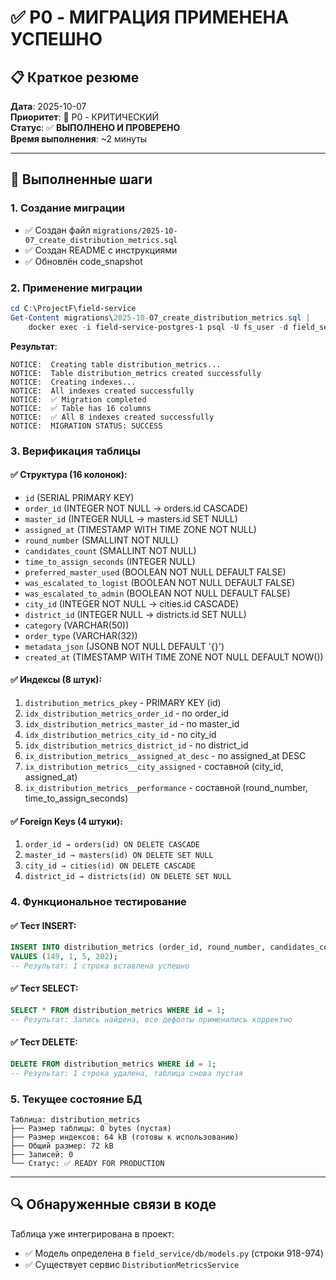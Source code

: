 # ✅ P0 - МИГРАЦИЯ ПРИМЕНЕНА УСПЕШНО

## 📋 Краткое резюме
**Дата**: 2025-10-07  
**Приоритет**: 🔴 P0 - КРИТИЧЕСКИЙ  
**Статус**: ✅ **ВЫПОЛНЕНО И ПРОВЕРЕНО**  
**Время выполнения**: ~2 минуты

---

## 🎯 Выполненные шаги

### 1. Создание миграции
- ✅ Создан файл `migrations/2025-10-07_create_distribution_metrics.sql`
- ✅ Создан README с инструкциями
- ✅ Обновлён code_snapshot

### 2. Применение миграции
```powershell
cd C:\ProjectF\field-service
Get-Content migrations\2025-10-07_create_distribution_metrics.sql | 
    docker exec -i field-service-postgres-1 psql -U fs_user -d field_service
```

**Результат**: 
```
NOTICE:  Creating table distribution_metrics...
NOTICE:  Table distribution_metrics created successfully
NOTICE:  Creating indexes...
NOTICE:  All indexes created successfully
NOTICE:  ✅ Migration completed
NOTICE:  ✅ Table has 16 columns
NOTICE:  ✅ All 8 indexes created successfully
NOTICE:  MIGRATION STATUS: SUCCESS
```

### 3. Верификация таблицы

#### ✅ Структура (16 колонок):
- `id` (SERIAL PRIMARY KEY)
- `order_id` (INTEGER NOT NULL → orders.id CASCADE)
- `master_id` (INTEGER NULL → masters.id SET NULL)
- `assigned_at` (TIMESTAMP WITH TIME ZONE NOT NULL)
- `round_number` (SMALLINT NOT NULL)
- `candidates_count` (SMALLINT NOT NULL)
- `time_to_assign_seconds` (INTEGER NULL)
- `preferred_master_used` (BOOLEAN NOT NULL DEFAULT FALSE)
- `was_escalated_to_logist` (BOOLEAN NOT NULL DEFAULT FALSE)
- `was_escalated_to_admin` (BOOLEAN NOT NULL DEFAULT FALSE)
- `city_id` (INTEGER NOT NULL → cities.id CASCADE)
- `district_id` (INTEGER NULL → districts.id SET NULL)
- `category` (VARCHAR(50))
- `order_type` (VARCHAR(32))
- `metadata_json` (JSONB NOT NULL DEFAULT '{}')
- `created_at` (TIMESTAMP WITH TIME ZONE NOT NULL DEFAULT NOW())

#### ✅ Индексы (8 штук):
1. `distribution_metrics_pkey` - PRIMARY KEY (id)
2. `idx_distribution_metrics_order_id` - по order_id
3. `idx_distribution_metrics_master_id` - по master_id
4. `idx_distribution_metrics_city_id` - по city_id
5. `idx_distribution_metrics_district_id` - по district_id
6. `ix_distribution_metrics__assigned_at_desc` - по assigned_at DESC
7. `ix_distribution_metrics__city_assigned` - составной (city_id, assigned_at)
8. `ix_distribution_metrics__performance` - составной (round_number, time_to_assign_seconds)

#### ✅ Foreign Keys (4 штуки):
1. `order_id → orders(id) ON DELETE CASCADE`
2. `master_id → masters(id) ON DELETE SET NULL`
3. `city_id → cities(id) ON DELETE CASCADE`
4. `district_id → districts(id) ON DELETE SET NULL`

### 4. Функциональное тестирование

#### ✅ Тест INSERT:
```sql
INSERT INTO distribution_metrics (order_id, round_number, candidates_count, city_id)
VALUES (149, 1, 5, 202);
-- Результат: 1 строка вставлена успешно
```

#### ✅ Тест SELECT:
```sql
SELECT * FROM distribution_metrics WHERE id = 1;
-- Результат: Запись найдена, все дефолты применились корректно
```

#### ✅ Тест DELETE:
```sql
DELETE FROM distribution_metrics WHERE id = 1;
-- Результат: 1 строка удалена, таблица снова пустая
```

### 5. Текущее состояние БД

```
Таблица: distribution_metrics
├── Размер таблицы: 0 bytes (пустая)
├── Размер индексов: 64 kB (готовы к использованию)
├── Общий размер: 72 kB
├── Записей: 0
└── Статус: ✅ READY FOR PRODUCTION
```

---

## 🔍 Обнаруженные связи в коде

Таблица уже интегрирована в проект:
- ✅ Модель определена в `field_service/db/models.py` (строки 918-974)
- ✅ Существует сервис `DistributionMetricsService`
